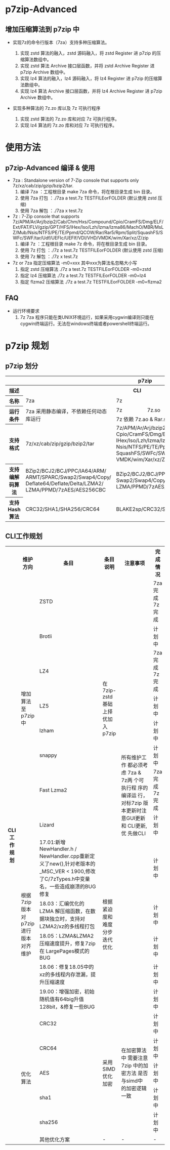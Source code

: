 # **p7zip-Advanced**

## 增加压缩算法到 p7zip 中 

+ 实现7z的命令行版本（7za）支持多种压缩算法。
   1. 实现 zstd 算法的融入，zstd 源码融入，将 zstd Register 进 p7zip 的压缩算法数组中。
   2. 实现 zstd 算法 Archive 接口层函数，并将 zstd Archive Register 进 p7zip Archive 数组中。
   3. 实现 lz4 算法的融入，lz4 源码融入，将 lz4 Register 进 p7zip 的压缩算法数组中。
   4. 实现 lz4 算法 Archive 接口层函数，并将 lz4 Archive Register 进 p7zip Archive 数组中。

+ 实现多种算法的 7z.zo 库以及 7z 可执行程序
   1. 实现 zstd 算法的 7z.zo 库和对应 7z 可执行程序。
   2. 实现 lz4 算法的 7z.zo 库和对应 7z 可执行程序。

# **使用方法**

## p7zip-Advanced 编译 & 使用 

+ 7za : Standalone version of 7-Zip console that supports only 7z/xz/cab/zip/gzip/bzip2/tar.
   1. 编译 7za ：工程根目录 make 7za 命令，将在根目录生成 bin 目录。
   2. 使用 7za 打包 ：./7za a test.7z TESTFILEorFOLDER (默认使用 zstd 压缩)
   3. 使用 7za 解包 ：./7za x test.7z
+ 7z : 7-Zip console that supports 7z/APM/Ar/Arj/bzip2/Cab/Chm/Hxs/Compound/Cpio/CramFS/Dmg/ELF/Ext/FAT/FLV/gzip/GPT/HFS/IHex/Iso/Lzh/lzma/lzma86/MachO/MBR/MsLZ/Mub/Nsis/NTFS/PE/TE/Ppmd/QCOW/Rar/Rar5/Rpm/Split/SquashFS/SWFc/SWF/tar/Udf/UEFIc/UEFIf/VDI/VHD/VMDK/wim/Xar/xz/Z/zip 
   1. 编译 7z ：工程根目录 make 7z 命令，将在根目录生成 bin 目录。
   2. 使用 7z 打包 ：./7z a test.7z TESTFILEorFOLDER (默认使用 zstd 压缩)
   3. 使用 7z 解包 ：./7z x test.7z
+ 7z or 7za 指定压缩算法 -m0=xxx 其中xxx为算法名忽略大小写
   1. 指定 zstd 压缩算法
      ./7z a test.7z TESTFILEorFOLDER -m0=zstd
   2. 指定 lz4 压缩算法
      ./7z a test.7z TESTFILEorFOLDER -m0=lz4
   2. 指定 flzma2 压缩算法
      ./7z a test.7z TESTFILEorFOLDER -m0=flzma2

## FAQ 
+ 运行环境要求 
   1. 7z 7za 程序只能在类UNIX环境运行，如果采用cygwin编译则只能在cygwin终端运行。无法在windows终端或者powershell终端运行。

# **p7zip 规划**

## **p7zip 划分**

<table >
   <tr >
	    <th colspan="7">p7zip</th>
	</tr>
	<tr>
	    <th >描述</th>
	    <th colspan="4">CLI</th>
	    <th colspan="2">GUI</th>  
	</tr>
	<tr >
	    <th >名称</th>
	    <td  text-align:center>7za</td>
	    <td colspan="3">7z</td>
	    <td >7zG</td>
	    <td >7zFM</td>
	</tr>
	<tr>
	    <th rowspan="2">运行条件</th>
	    <td rowspan="2">7za 采用静态编译，不依赖任何动态库运行</td>
	    <td>7z</td>
	    <td>7z.so</td>
	    <td>Rar.so</td>
	    <td rowspan="5">暂无规划</td>
	    <td rowspan="5">7z文件管理</td>
	</tr>
	<tr>
	    <td colspan="3">7z 依赖 7z.ao & Rar.so 运行</td>
	</tr>
	<tr>
	    <th>支持格式</th>
	    <td >7z/xz/cab/zip/gzip/bzip2/tar</td>
	    <td style="table-layout:fixed" width="200" colspan="3">7z/APM/Ar/Arj/bzip2/Cab/Chm/Hxs/Compound/
       Cpio/CramFS/Dmg/ELF/Ext/FAT/FLV/gzip/GPT/HFS/
       IHex/Iso/Lzh/lzma/lzma86/MachO/MBR/MsLZ/Mub/
       Nsis/NTFS/PE/TE/Ppmd/QCOW/Rar/Rar5/Rpm/Split/
       SquashFS/SWFc/SWF/tar/Udf/UEFIc/UEFIf/VDI/VHD/
       VMDK/wim/Xar/xz/Z/zip </td>
	</tr>
	<tr><th>支持编解码算法</th>
	    <td >BZip2/BCJ2/BCJ/PPC/IA64/ARM/
       ARMT/SPARC/Swap2/Swap4/Copy/
       Deflate64/Deflate/Delta/LZMA2/
       LZMA/PPMD/7zAES/AES256CBC</td>
	    <td style="table-layout:fixed" width="200" colspan="3">BZip2/BCJ2/BCJ/PPC/IA64/ARM/ARMT/SPARC/
       Swap2/Swap4/Copy/Deflate64/Deflate/Delta/LZMA2/
       LZMA/PPMD/7zAES/AES256CBC/Rar1/Rar2/Rar3/Rar5</td>
	</tr>
	<tr>
	    <th>支持Hash算法</th>
	    <td>CRC32/SHA1/SHA256/CRC64</td>
	    <td colspan="3">BLAKE2sp/CRC32/SHA1/SHA256/CRC64</td>
	</tr>
</table>

## **CLI工作规划**

<table >
   <tr >
	     <th rowspan="20">CLI工作规划</th>
	     <th >维护方向</th>
	     <th >条目</th>
	     <th >条目说明</th>
	     <th >注意事项</th>
	     <th >完成情况</th>
	</tr>
	<tr>
	    <td rowspan="8">增加算法至 p7zip中</td>
	    <td >ZSTD</td>
	    <td rowspan="8">在7zip-zstd基础上择优加入p7zip</td>
	    <td style="table-layout:fixed" width="100" rowspan="13">所有维护工作
                        都必须考虑
                        7za & 7z两
                        个可执行程
                        序的编译运
                        行，对标7zip
                        版本更新时注
                        意GUI更新和
                        CLI更新,优
                        先做CLI</td>
	    <td >7za完成 7z完成</td>
	</tr>
	<tr >
	    <td >Brotli</td>
	    <td >计划中</td>
	</tr>
	<tr >
	    <td >LZ4</td>
	    <td >7za完成 7z完成</td>
	</tr>
	<tr >
	    <td >LZ5</td>
	    <td >计划中</td>
	</tr>
	<tr >
	    <td >lzham</td>
	    <td >计划中</td>
	</tr>
	<tr >
	    <td >snappy</td>
	    <td >计划中</td>
	</tr>
	<tr >
	    <td >Fast Lzma2</td>
	    <td >7za完成 7z完成</td>
	</tr>
	<tr >
	    <td >Lizard</td>
	    <td >计划中</td>
	</tr>
	<tr>
	    <td rowspan="5">根据 7zip 版本对 p7zip进行版本对齐维护</td>
	    <td style="table-layout:fixed" width="200" >17.01:新增NewHandler.h / NewHandler.cpp重新定义了new(),针对老版本的_MSC_VER < 1900,修改了C/7zTypes.h中变量名，一些造成崩溃的BUG修复</td>
	    <td rowspan="5">根据紧迫度和难度分步迭代优化</td>
	    <td>计划中</td>
	</tr>
	<tr>
	    <td style="table-layout:fixed" width="200" >18.03：汇编优化的LZMA 解压缩函数，在数据块独立时，支持对LZMA2/xz的多线程打包</td>
	    <td>计划中</td>
	</tr>
	<tr>
	    <td style="table-layout:fixed" width="200" >18.05：LZMA&LZMA2压缩速度提升，修复7zip在 LargePages模式的BUG</td>
	    <td>计划中</td>
	</tr>
	<tr>
	    <td style="table-layout:fixed" width="200" >18.06：修复18.05中的xz的多线程内存泄漏，提升压缩速度</td>
	    <td>计划中</td>
	</tr>
	<tr>
	    <td style="table-layout:fixed" width="200" >19.00：增强加密，初始随机值有64big升值128bit，&修复一些BUG</td>
	    <td>计划中</td>
	</tr>
	<tr>
	   <td rowspan="6">优化算法</td>
	    <td>CRC32</td>
	   <td rowspan="5">采用SIMD优化加密</td>
	   <td style="table-layout:fixed" width="100" rowspan="5">在加密算法中
                      需要注意7zip
                      中的加密方法
                      是否与simd中
                      的加密逻辑
                      一致</td>
	    <td>计划中</td>
	</tr>
	<tr>
	    <td>CRC64</td>
	    <td>计划中</td>
	</tr>
	<tr>
	    <td>AES</td>
	    <td>计划中</td>
	</tr>
	<tr>
	    <td>sha1</td>
	    <td>计划中</td>
	</tr>
	<tr>
	    <td>sha256</td>
	    <td>计划中</td>
	</tr>
	<tr>
	    <td>其他优化方案</td>
	    <td >-</td>
	    <td >-</td>
	    <td >-</td>
	</tr>
</table>

